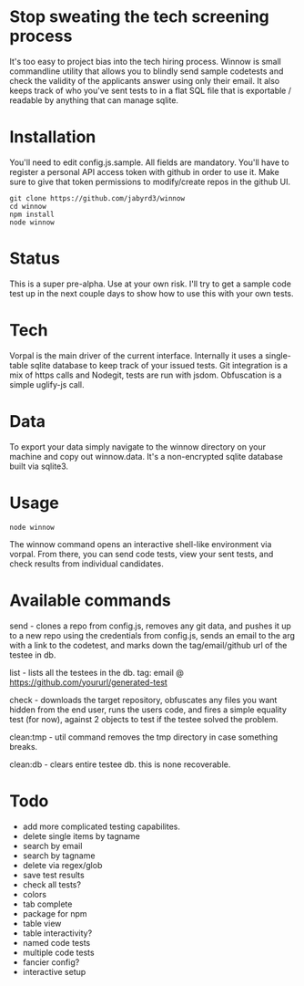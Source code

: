 # Stop sweating the tech screening process
It's too easy to project bias into the tech hiring process. Winnow is small commandline utility that allows you to blindly send sample codetests and check the validity of the applicants answer using only their email. It also keeps track of who you've sent tests to in a flat SQL file that is exportable / readable by anything that can manage sqlite.

# Installation
You'll need to edit config.js.sample. All fields are mandatory. You'll have to register a personal API access token with github in order to use it. Make sure to give that token permissions to modify/create repos in the github UI.

```
git clone https://github.com/jabyrd3/winnow
cd winnow
npm install
node winnow
```

# Status
This is a super pre-alpha. Use at your own risk. I'll try to get a sample code test up in the next couple days to show how to use this with your own tests.

# Tech
Vorpal is the main driver of the current interface. Internally it uses a single-table sqlite database to keep track of your issued tests. Git integration is a mix of https calls and Nodegit, tests are run with jsdom. Obfuscation is a simple uglify-js call.

# Data
To export your data simply navigate to the winnow directory on your machine and copy out winnow.data. It's a non-encrypted sqlite database built via sqlite3.

# Usage
```
node winnow
```
The winnow command opens an interactive shell-like environment via vorpal. From there, you can send code tests, view your sent tests, and check results from individual candidates.

# Available commands
send <email> <tag> - clones a repo from config.js, removes any git data, and pushes it up to a new repo
using the credentials from config.js, sends an email to the <email> arg with a link to the codetest, and marks down the tag/email/github url of the testee in db.

list - lists all the testees in the db. tag: email @ https://github.com/yoururl/generated-test

check <tag> - downloads the target repository, obfuscates any files you want hidden from the end user, runs the users code, and fires a simple equality test (for now), against 2 objects to test if the testee solved the problem.

clean:tmp - util command removes the tmp directory in case something breaks.

clean:db - clears entire testee db. this is none recoverable.

# Todo
- add more complicated testing capabilites.
- delete single items by tagname
- search by email
- search by tagname
- delete via regex/glob
- save test results
- check all tests?
- colors
- tab complete
- package for npm
- table view
- table interactivity?
- named code tests
- multiple code tests
- fancier config?
- interactive setup